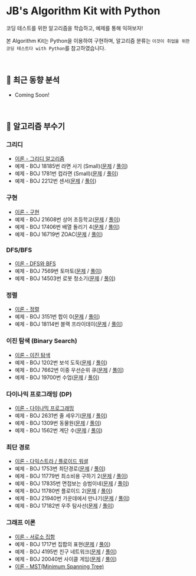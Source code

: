 # JB's Algorithm Kit with Python

코딩 테스트를 위한 알고리즘을 학습하고, 예제를 통해 익혀보자!

본 Algorithm Kit는 Python을 이용하여 구현하며, 알고리즘 분류는 `이것이 취업을 위한 코딩 테스트다 with Python`를 참고하였습니다.

</br>

## 🧐 최근 동향 분석

- Coming Soon!

</br>

## 🔨 알고리즘 부수기

### 그리디

- [이론 - 그리디 알고리즘](./greedy/README.md)
- 예제 - BOJ 18185번 라면 사기 (Small)([문제](https://www.acmicpc.net/problem/18185) / [풀이](./greedy/boj-18185-ramen.py))
- 예제 - BOJ 1781번 컵라면 (Small)([문제](https://www.acmicpc.net/problem/1781) / [풀이](./greedy/boj-1781-cup_ramen.py))
- 예제 - BOJ 2212번 센서([문제](https://www.acmicpc.net/problem/2212) / [풀이](./greedy/boj-2212-sensor.py))

### 구현

- [이론 - 구현](./implementation/README.md)
- 예제 - BOJ 21608번 상어 초등학교([문제](https://www.acmicpc.net/problem/21608) / [풀이](./implementation/boj-21608-shark.py))
- 예제 - BOJ 17406번 배열 돌리기 4([문제](https://www.acmicpc.net/problem/17406) / [풀이](./implementation/boj-17406-rotate_array.py))
- 예제 - BOJ 16719번 ZOAC([문제](https://www.acmicpc.net/problem/16719) / [풀이](./implementation/boj-16719-zoac.py))

### DFS/BFS

- [이론 - DFS와 BFS](./dfs_bfs/README.md)
- 예제 - BOJ 7569번 토마토([문제](https://www.acmicpc.net/problem/7569) / [풀이](./dfs_bfs/boj-7569-tomato.py))
- 예제 - BOJ 14503번 로봇 청소기([문제](https://www.acmicpc.net/problem/14503) / [풀이](./dfs_bfs/boj-14503-robot.py))

### 정렬

- [이론 - 정렬](./sort/README.md)
- 예제 - BOJ 3151번 합이 0([문제](https://www.acmicpc.net/problem/3151) / [풀이](./sort/boj-3151-sum_0.py))
- 예제 - BOJ 18114번 블랙 프라이데이([문제](https://www.acmicpc.net/problem/18114) / [풀이](./sort/boj-18114-black_friday.py))

### 이진 탐색 (Binary Search)

- [이론 - 이진 탐색](./binary_search/README.md)
- 예제 - BOJ 1202번 보석 도둑([문제](https://www.acmicpc.net/problem/1202) / [풀이](./binary_search/BOJ-1202-thief.py))
- 예제 - BOJ 7662번 이중 우선순위 큐([문제](https://www.acmicpc.net/problem/7662) / [풀이](./binary_search/BOJ-7662-double_pq.py))
- 예제 - BOJ 19700번 수업([문제](https://www.acmicpc.net/problem/19700) / [풀이](./binary_search/BOJ-19700-class.py))

### 다이나믹 프로그래밍 (DP)

- [이론 - 다이나믹 프로그래밍](./dynamic_programming/README.md)
- 예제 - BOJ 2631번 줄 세우기([문제](https://www.acmicpc.net/problem/2631) / [풀이](./dynamic_programming/boj-2631-line_up.py))
- 예제 - BOJ 1309번 동물원([문제](https://www.acmicpc.net/problem/1309) / [풀이](./dynamic_programming/boj-1309-zoo.py))
- 예제 - BOJ 1562번 계단 수([문제](https://www.acmicpc.net/problem/1562) / [풀이](./dynamic_programming/boj-1562-stair_number.py))

### 최단 경로

- [이론 - 다익스트라 / 플로이드 워셜](./shortest_path/README.md)
- 예제 - BOJ 1753번 최단경로([문제](https://www.acmicpc.net/problem/1753) / [풀이](./shortest_path/boj-1753-shortest_path.py))
- 예제 - BOJ 11779번 최소비용 구하기 2([문제](https://www.acmicpc.net/problem/11779) / [풀이](./shortest_path/boj-11779-min_cost_2.py))
- 예제 - BOJ 17835번 면접보는 승범이네([문제](https://www.acmicpc.net/problem/17835) / [풀이](./shortest_path/boj-17835-interview.py))
- 예제 - BOJ 11780번 플로이드 2([문제](https://www.acmicpc.net/problem/11780) / [풀이](./shortest_path/boj-11780-floyd_2.py))
- 예제 - BOJ 21940번 가운데에서 만나기([문제](https://www.acmicpc.net/problem/21940) / [풀이](./shortest_path/boj-21940-middle.py))
- 예제 - BOJ 17182번 우주 탐사선([문제](https://www.acmicpc.net/problem/17182) / [풀이](./shortest_path/boj-17182-rocket.py))


### 그래프 이론

- [이론 - 서로소 집함](./disjoint_set/README.md)
- 예제 - BOJ 1717번 집합의 표현([문제](https://www.acmicpc.net/problem/1717) / [풀이](./disjoint_set/boj-1717-set_expression.py))
- 예제 - BOJ 4195번 친구 네트워크([문제](https://www.acmicpc.net/problem/4195) / [풀이](./disjoint_set/boj-4195-friend_network.py))
- 예제 - BOJ 20040번 사이클 게임([문제](https://www.acmicpc.net/problem/20040) / [풀이](./disjoint_set/boj-20040-cycle_game.py))
- [이론 - MST(Minimum Spanning Tree)](./mst/README.md)